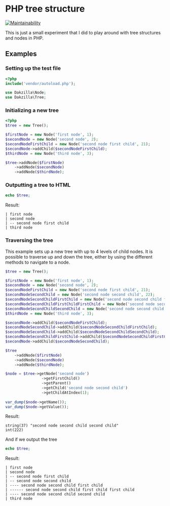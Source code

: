 # PHP tree structure

[![Maintainability](https://api.codeclimate.com/v1/badges/387e9641289840ffa1e9/maintainability)](https://codeclimate.com/github/dakzilla/php-tree-structure/maintainability)

This is just a small experiment that I did to play around with tree structures and nodes in PHP.

## Examples

### Setting up the test file
```php
<?php
include('vendor/autoload.php');

use Dakzilla\Node;
use Dakzilla\Tree;
```

### Initializing a new tree

```php
<?php
$tree = new Tree();

$firstNode = new Node('first node', 1);
$secondNode = new Node('second node', 2);
$secondNodeFirstChild = new Node('second node first child', 21);
$secondNode->addChild($secondNodeFirstChild);
$thirdNode = new Node('third node', 3);

$tree->addNode($firstNode)
    ->addNode($secondNode)
    ->addNode($thirdNode);
```

### Outputting a tree to HTML
```php
echo $tree;
```
Result:
```
| first node
| second node
| -- second node first child
| third node
```

### Traversing the tree
This example sets up a new tree with up to 4 levels of child nodes. It is possible to traverse up and down the tree, either by using the different methods to navigate to a node.

```php
$tree = new Tree();

$firstNode = new Node('first node', 1);
$secondNode = new Node('second node', 2);
$secondNodeFirstChild = new Node('second node first child', 21);
$secondNodeSecondChild = new Node('second node second child', 22);
$secondNodeSecondChildFirstChild = new Node('second node second child first child', 221);
$secondNodeSecondChildFirstChildFirstChild = new Node('second node second child first child first child', 2211);
$secondNodeSecondChildSecondChild = new Node('second node second child second child', 222);
$thirdNode = new Node('third node', 3);

$secondNode->addChild($secondNodeFirstChild);
$secondNodeSecondChild->addChild($secondNodeSecondChildFirstChild);
$secondNodeSecondChild->addChild($secondNodeSecondChildSecondChild);
$secondNodeSecondChildFirstChild->addChild($secondNodeSecondChildFirstChildFirstChild);
$secondNode->addChild($secondNodeSecondChild);

$tree
    ->addNode($firstNode)
    ->addNode($secondNode)
    ->addNode($thirdNode);
```

```php
$node = $tree->getNode('second node')
                ->getFirstChild()
                ->getParent()
                ->getChild('second node second child')
                ->getChildAtIndex(1);
                
var_dump($node->getName());
var_dump($node->getValue());
```

Result:

```
string(37) "second node second child second child"
int(222) 
```

And if we output the tree

```php
echo $tree;
```

Result:

```
| first node
| second node
| -- second node first child
| -- second node second child
| ---- second node second child first child
| ------ second node second child first child first child
| ---- second node second child second child
| third node
```